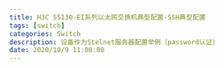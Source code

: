 ```yaml
---
title: H3C S5130-EI系列以太网交换机典型配置-SSH典型配置
tags: [switch]
categories: Switch
description: 设备作为Stelnet服务器配置举例（password认证）
date: 2020/10/9 11:00:00
---
```


